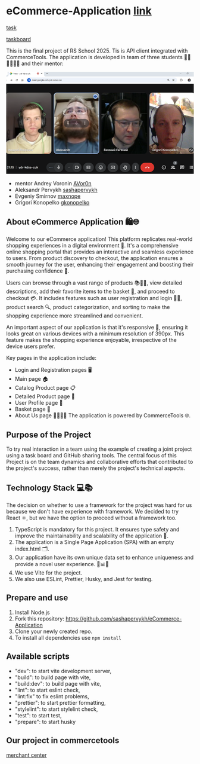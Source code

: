 # eCommerce-Application [link](https://github.com/sashapervykh/eCommerce-Application)

[task](https://github.com/rolling-scopes-school/tasks/tree/master/tasks/eCommerce-Application)

[taskboard](https://github.com/users/sashapervykh/projects/1/views/1)

This is the final project of RS School 2025. Tis is API client integrated with CommerceTools. The application is developed in team of three students 👨‍💻👩‍💻👨‍💻 and their mentor:

![alt text](image.png)

- mentor Andrey Voronin [AVor0n](https://github.com/AVor0n)
- Aleksandr Pervykh [sashapervykh](https://github.com/sashapervykh)
- Evgeniy Smirnov [maxnope](https://github.com/maxnope)
- Grigori Konopelko [gkonopelko](https://github.com/gkonopelko)

## About eCommerce Application 🛍️🌐

Welcome to our eCommerce application! This platform replicates real-world shopping experiences in a digital environment 🏪. It's a comprehensive online shopping portal that provides an interactive and seamless experience to users. From product discovery to checkout, the application ensures a smooth journey for the user, enhancing their engagement and boosting their purchasing confidence 🚀.

Users can browse through a vast range of products 📚👗👟, view detailed descriptions, add their favorite items to the basket 🛒, and proceed to checkout 💳. It includes features such as user registration and login 📝🔐, product search 🔍, product categorization, and sorting to make the shopping experience more streamlined and convenient.

An important aspect of our application is that it's responsive 📲, ensuring it looks great on various devices with a minimum resolution of 390px. This feature makes the shopping experience enjoyable, irrespective of the device users prefer.

Key pages in the application include:

- Login and Registration pages 🖥️
- Main page 🏠
- Catalog Product page 📋
- Detailed Product page 🔎
- User Profile page 👤
- Basket page 🛒
- About Us page 🙋‍♂️🙋‍♀️
  The application is powered by CommerceTools 🌐.

## Purpose of the Project

To try real interaction in a team using the example of creating a joint project using a task board and GitHub sharing tools.
The central focus of this Project is on the team dynamics and collaborative efforts that contributed to the project's success, rather than merely the project's technical aspects.

## Technology Stack 💻📚

The decision on whether to use a framework for the project was hard for us because we don't have experience with framework. We decided to try React ⚛️, but we have the option to proceed without a framework too.

1. TypeScript is mandatory for this project. It ensures type safety and improve the maintainability and scalability of the application 📘.
2. The application is a Single Page Application (SPA) with an empty index.html 🗂️.
3. Our application have its own unique data set to enhance uniqueness and provide a novel user experience. 🚫📊💡
4. We use Vite for the project.
5. We also use ESLint, Prettier, Husky, and Jest for testing.

## Prepare and use

1. Install Node.js
2. Fork this repository: https://github.com/sashapervykh/eCommerce-Application
3. Clone your newly created repo.
4. To install all dependencies use `npm install`

## Available scripts

- "dev": to start vite development server,
- "build": to build page with vite,
- "build:dev": to build page with vite,
- "lint": to start eslint check,
- "lint:fix" to fix eslint problems,
- "prettier": to start prettier formatting,
- "stylelint": to start stylelint check,
- "test": to start test,
- "prepare": to start husky

## Our project in commercetools

[merchant center](https://mc.us-central1.gcp.commercetools.com/space-real-estate/welcome)
